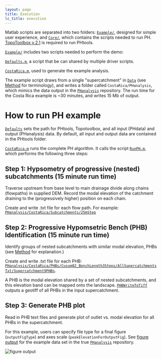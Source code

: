 ```yaml
---
layout: page
title: Execution
lc_title: execution
---
```


Matlab scripts are separated into two folders: 
[`Example/`](https://github.com/mcunningham917/PHtools/tree/master/Example), 
designed for simple user experience, and [`Core/`](https://github.com/mcunningham917/PHtools/tree/master/Core),
 which contains the scripts needed to run PH. [TopoToolbox v.2.1](https://github.com/wschwanghart/topotoolbox)
  is required to run PHtools. 

[`Example/`](https://github.com/mcunningham917/PHtools/tree/master/Example)
 includes two scripts needed to perform the demo:

[`Defaults.m`](https://github.com/mcunningham917/PHtools/blob/master/Example/Defaults.m),
 a script that be can shared by multiple driver scripts. 

[`CostaRica.m`](https://github.com/mcunningham917/PHtools/blob/master/Example/CostaRica.m),
 used to generate the example analysis.

The example script draws from a single "supercatchment" in 
[`Data`](https://github.com/mcunningham917/PHtools/tree/master/Data/CostaRica/Supercatchments) 
(see [Method](https://mcunningham917.github.io/PHdoc/Method/) for terminology), 
and writes a folder called `CostaRica/PHanalysis`, which mimics the data output in 
the [`PHanalysis`](https://github.com/mcunningham917/PHanalysis) repository. 
The run time for the Costa Rica example is ~30 minutes, and writes 15 Mb of output. 

# How to run PH example

[`Defaults`](https://github.com/mcunningham917/PHtools/blob/master/Example/Defaults.m)
 sets the path for PHtools, Topotoolbox, and all input (PHdata) and output (PHanalysis)
  data. By default, all input and output data are contained in the PHtools folder. 

[`CostaRica.m`](https://github.com/mcunningham917/PHtools/blob/master/Example/CostaRica.m)
 runs the complete PH algorithm. It calls the script 
[`RunPH.m`](https://github.com/mcunningham917/PHtools/blob/master/Core/RunPH.m), 
which performs the following three steps:

## Step 1: Hypsometry of progressive (nested) subcatchments (15 minute run time)

Traverse upstream from base level to main drainage divide along chains (flowpaths) in
 supplied DEM. Record the modal elevation of the catchment draining to the 
 (progressively higher) position on each chain. 

Create and write .txt file for each flow path. For example: [`PHanalysis/CostaRica/Subcatchments/25mStep`](https://github.com/mcunningham917/PHanalysis/tree/master/CostaRica/Subcatchments/25mStep)

## Step 2: Progressive Hypomsetric Bench (PHB) Identification (15 minute run time)

Identify groups of nested subcatchments with similar modal elevation, PHBs 
(see [Method](https://mcunningham917.github.io/PHdoc/Method/) for explanation.) 

Create and write .txt file for each PHB: 
[`PHanalysis/CostaRica/PHBs/Cusum02_BenchLength3Steps/AllSupercatchmentsTxt/Supercatchment9PHBs`](https://github.com/mcunningham917/PHanalysis/tree/master/CostaRica/PHBs/Cusum02_BenchLength3Steps/AllSupercatchmentsTxt/Supercatchment9PHBs). 

A PHB is the modal elevation shared by a set of nested subcatchments, and this elevation
 band can be mapped onto the landscape. 
 [`PHBWriteToTiff`](https://github.com/mcunningham917/PHtools/blob/master/Core/WritePHBtoTiff.m) 
 outputs a geotiff of all PHBs in the input supercatchment.


## Step 3: Generate PHB plot

Read in PHB text files and generate plot of outlet vs. modal elevation for all PHBs in 
the supercatchment.

For this example, users can specify file type for a final figure (`outputFigType`) and 
axes scale (`peakElevationForOutputFig`). 
See 
[figure output](https://github.com/mcunningham917/PHanalysis/blob/master/CostaRica/Figures/SupercatchmentPHBs/Supercatchment9_hBench_vs_hChange.png) 
for the example data set in the true [`PHanalysis`](https://github.com/mcunningham917/PHanalysis) repository.

![figure output](https://raw.githubusercontent.com/mcunningham917/PHanalysis/blob/master/CostaRica/Figures/SupercatchmentPHBs/Supercatchment9_hBench_vs_hChange.png)
